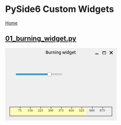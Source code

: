 # PySide6 Custom Widgets

[Home](https://github.com/Erriez/pyside6-getting-started#PySide6-Examples)

## [01_burning_widget.py](01_burning_widget.py)

![01_burning_widget](01_burning_widget.png)

